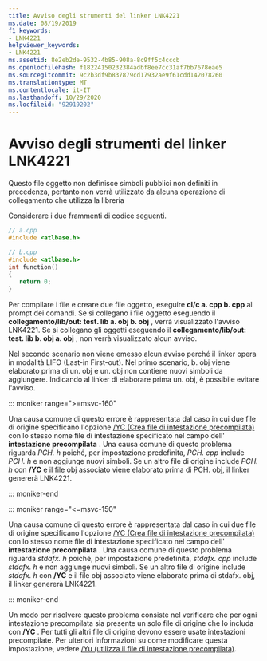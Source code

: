 ```yaml
---
title: Avviso degli strumenti del linker LNK4221
ms.date: 08/19/2019
f1_keywords:
- LNK4221
helpviewer_keywords:
- LNK4221
ms.assetid: 8e2eb2de-9532-4b85-908a-8c9ff5c4cccb
ms.openlocfilehash: f18224150232384adbf8ee7cc31af7bb7678eae5
ms.sourcegitcommit: 9c2b3df9b837879cd17932ae9f61cdd142078260
ms.translationtype: MT
ms.contentlocale: it-IT
ms.lasthandoff: 10/29/2020
ms.locfileid: "92919202"
---
```

# <a name="linker-tools-warning-lnk4221"></a>Avviso degli strumenti del linker LNK4221

Questo file oggetto non definisce simboli pubblici non definiti in precedenza, pertanto non verrà utilizzato da alcuna operazione di collegamento che utilizza la libreria

Considerare i due frammenti di codice seguenti.

```cpp
// a.cpp
#include <atlbase.h>
```

```cpp
// b.cpp
#include <atlbase.h>
int function()
{
   return 0;
}
```

Per compilare i file e creare due file oggetto, eseguire **cl/c a. cpp b. cpp** al prompt dei comandi. Se si collegano i file oggetto eseguendo il **collegamento/lib/out: test. lib a. obj b. obj** , verrà visualizzato l'avviso LNK4221. Se si collegano gli oggetti eseguendo il **collegamento/lib/out: test. lib b. obj a. obj** , non verrà visualizzato alcun avviso.

Nel secondo scenario non viene emesso alcun avviso perché il linker opera in modalità LIFO (Last-in First-out). Nel primo scenario, b. obj viene elaborato prima di un. obj e un. obj non contiene nuovi simboli da aggiungere. Indicando al linker di elaborare prima un. obj, è possibile evitare l'avviso.

::: moniker range=">=msvc-160"

Una causa comune di questo errore è rappresentata dal caso in cui due file di origine specificano l'opzione [/YC (Crea file di intestazione precompilata)](../../build/reference/yc-create-precompiled-header-file.md) con lo stesso nome file di intestazione specificato nel campo dell' **intestazione precompilata** . Una causa comune di questo problema riguarda *PCH. h* poiché, per impostazione predefinita, *PCH. cpp* include *PCH. h* e non aggiunge nuovi simboli. Se un altro file di origine include *PCH. h* con **/YC** e il file obj associato viene elaborato prima di PCH. obj, il linker genererà LNK4221.

::: moniker-end

::: moniker range="<=msvc-150"

Una causa comune di questo errore è rappresentata dal caso in cui due file di origine specificano l'opzione [/YC (Crea file di intestazione precompilata)](../../build/reference/yc-create-precompiled-header-file.md) con lo stesso nome file di intestazione specificato nel campo dell' **intestazione precompilata** . Una causa comune di questo problema riguarda *stdafx. h* poiché, per impostazione predefinita, *stdafx. cpp* include *stdafx. h* e non aggiunge nuovi simboli. Se un altro file di origine include *stdafx. h* con **/YC** e il file obj associato viene elaborato prima di stdafx. obj, il linker genererà LNK4221.

::: moniker-end

Un modo per risolvere questo problema consiste nel verificare che per ogni intestazione precompilata sia presente un solo file di origine che lo includa con **/YC** . Per tutti gli altri file di origine devono essere usate intestazioni precompilate. Per ulteriori informazioni su come modificare questa impostazione, vedere [/Yu (utilizza il file di intestazione precompilata)](../../build/reference/yu-use-precompiled-header-file.md).

